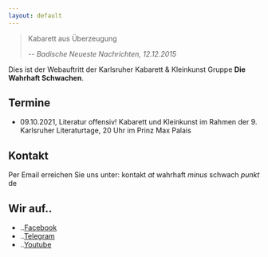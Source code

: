 ```yaml
---
layout: default
---
```


>Kabarett aus Überzeugung
>
> -- <cite>Badische Neueste Nachrichten, 12.12.2015</cite>

Dies ist der Webauftritt der Karlsruher Kabarett & Kleinkunst Gruppe **Die Wahrhaft Schwachen**.

## Termine

* 09.10.2021, Literatur offensiv! Kabarett und Kleinkunst im Rahmen der 9. Karlsruher Literaturtage, 20 Uhr im Prinz Max Palais

## Kontakt

Per Email erreichen Sie uns unter:
kontakt *at* wahrhaft *minus* schwach *punkt* de

## Wir auf..

* ..[Facebook](https://www.facebook.com/diewahrhaftschwachen)
* ..[Telegram](https://t.me/diewahrhaftschwachen)
* ..[Youtube](https://www.youtube.com/channel/UCUGTISDvY5PBIDK0J_-zrCQ)
